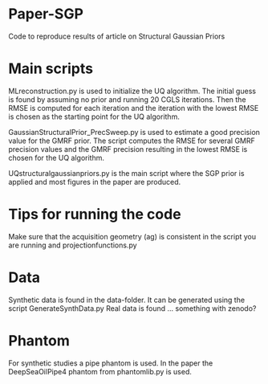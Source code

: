 # Paper-SGP
Code to reproduce results of article on Structural Gaussian Priors

# Main scripts
MLreconstruction.py is used to initialize the UQ algorithm. The initial guess is found by assuming no prior and running 20 CGLS iterations. Then the RMSE is computed for each iteration and the iteration with the lowest RMSE is chosen as the starting point for the UQ algorithm.

GaussianStructuralPrior_PrecSweep.py is used to estimate a good precision value for the GMRF prior. The script computes the RMSE for several GMRF precision values and the GMRF precision resulting in the lowest RMSE is chosen for the UQ algorithm. 

UQstructuralgaussianpriors.py is the main script where the SGP prior is applied and most figures in the paper are produced. 

# Tips for running the code
Make sure that the acquisition geometry (ag) is consistent in the script you are running and projectionfunctions.py

# Data
Synthetic data is found in the data-folder. It can be generated using the script GenerateSynthData.py
Real data is found ... something with zenodo?

# Phantom
For synthetic studies a pipe phantom is used. In the paper the DeepSeaOilPipe4 phantom from phantomlib.py is used.

